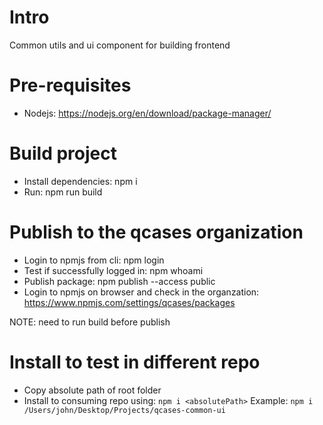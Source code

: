 # Intro
Common utils and ui component for building frontend
# Pre-requisites
- Nodejs: https://nodejs.org/en/download/package-manager/
# Build project
- Install dependencies: npm i
- Run: npm run build
# Publish to the qcases organization
- Login to npmjs from cli: npm login
- Test if successfully logged in: npm whoami
- Publish package: npm publish --access public
- Login to npmjs on browser and check in the organzation:
    https://www.npmjs.com/settings/qcases/packages

NOTE: need to run build before publish

# Install to test in different repo
- Copy absolute path of root folder
- Install to consuming repo using: `npm i <absolutePath>`
Example: `npm i /Users/john/Desktop/Projects/qcases-common-ui`

